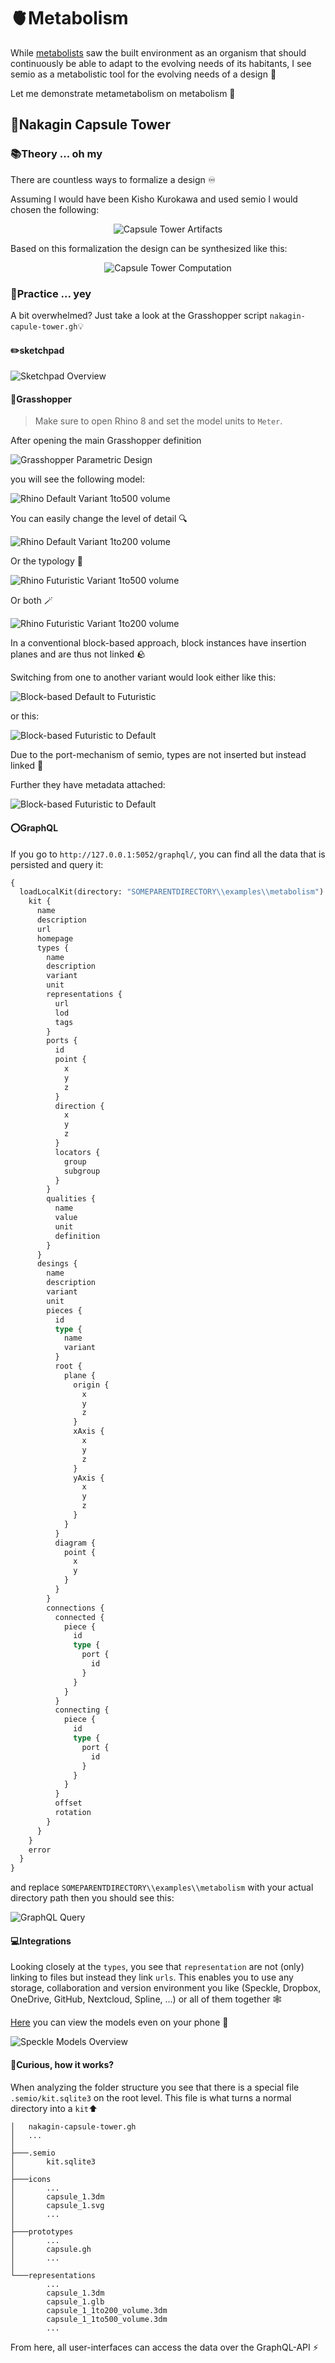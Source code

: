 # 🫀Metabolism

While [metabolists](<https://en.wikipedia.org/wiki/Metabolism_(architecture)>) saw the built environment as an organism that should continuously be able to adapt to the evolving needs of its habitants, I see semio as a metabolistic tool for the evolving needs of a design 🔀

Let me demonstrate metametabolism on metabolism 🤯

## 🗼Nakagin Capsule Tower

### 📚Theory ... oh my

There are countless ways to formalize a design ♾️

Assuming I would have been Kisho Kurokawa and used semio I would chosen the following:

<p align="center">
    <picture>
        <source media="(prefers-color-scheme: dark)" srcset="https://raw.githubusercontent.com/usalu/semio/r24.10-2/examples/metabolism/docs/artifacts-dark.svg">
        <source media="(prefers-color-scheme: light)" srcset="https://raw.githubusercontent.com/usalu/semio/r24.10-2/examples/metabolism/docs/artifacts.svg">
        <img alt="Capsule Tower Artifacts" src="https://raw.githubusercontent.com/usalu/semio/r24.10-2/examples/metabolism/docs/artifacts.svg">
    </picture>
</p>

Based on this formalization the design can be synthesized like this:

<p align="center">
    <picture>
        <source media="(prefers-color-scheme: dark)" srcset="https://raw.githubusercontent.com/usalu/semio/r24.10-2/examples/metabolism/docs/computation-dark.svg">
        <source media="(prefers-color-scheme: light)" srcset="https://raw.githubusercontent.com/usalu/semio/r24.10-2/examples/metabolism/docs/computation.svg">
        <img alt="Capsule Tower Computation" src="https://raw.githubusercontent.com/usalu/semio/r24.10-2/examples/metabolism/docs/computation.svg">
    </picture>
</p>

### 🔨Practice ... yey

A bit overwhelmed? Just take a look at the Grasshopper script `nakagin-capule-tower.gh`💡

#### ✏️sketchpad

![Sketchpad Overview](https://raw.githubusercontent.com/usalu/semio/r24.10-2/examples/metabolism/docs/sketchpad-overview.png)

#### 🦗Grasshopper

> Make sure to open Rhino 8 and set the model units to `Meter`.

After opening the main Grasshopper definition

![Grasshopper Parametric Design](https://raw.githubusercontent.com/usalu/semio/r24.10-2/examples/metabolism/docs/grasshopper-definition-main.png)

you will see the following model:

![Rhino Default Variant 1to500 volume](https://raw.githubusercontent.com/usalu/semio/r24.10-2/examples/metabolism/docs/rhino-default-variant-1to500-volume.png)

You can easily change the level of detail 🔍

![Rhino Default Variant 1to200 volume](https://raw.githubusercontent.com/usalu/semio/r24.10-2/examples/metabolism/docs/rhino-default-variant-1to200-volume.png)

Or the typology 🔁

![Rhino Futuristic Variant 1to500 volume](https://raw.githubusercontent.com/usalu/semio/r24.10-2/examples/metabolism/docs/rhino-futuristic-variant-1to500-volume.png)

Or both 🪄

![Rhino Futuristic Variant 1to200 volume](https://raw.githubusercontent.com/usalu/semio/r24.10-2/examples/metabolism/docs/rhino-futuristic-variant-1to200-volume.png)

In a conventional block-based approach, block instances have insertion planes and are thus not linked 🪨

Switching from one to another variant would look either like this:

![Block-based Default to Futuristic](https://raw.githubusercontent.com/usalu/semio/r24.10-2/examples/metabolism/docs/block-based-default-to-futuristic.png)

or this:

![Block-based Futuristic to Default](https://raw.githubusercontent.com/usalu/semio/r24.10-2/examples/metabolism/docs/block-based-futuristic-to-default.png)

Due to the port-mechanism of semio, types are not inserted but instead linked 🔗

Further they have metadata attached:

![Block-based Futuristic to Default](https://raw.githubusercontent.com/usalu/semio/r24.10-2/examples/metabolism/docs/rhino-default-variant-metrics.png)

#### ⭕GraphQL

If you go to `http://127.0.0.1:5052/graphql/`, you can find all the data that is persisted and query it:

```graphql
{
  loadLocalKit(directory: "SOMEPARENTDIRECTORY\\examples\\metabolism") {
    kit {
      name
      description
      url
      homepage
      types {
        name
        description
        variant
        unit
        representations {
          url
          lod
          tags
        }
        ports {
          id
          point {
            x
            y
            z
          }
          direction {
            x
            y
            z
          }
          locators {
            group
            subgroup
          }
        }
        qualities {
          name
          value
          unit
          definition
        }
      }
      desings {
        name
        description
        variant
        unit
        pieces {
          id
          type {
            name
            variant
          }
          root {
            plane {
              origin {
                x
                y
                z
              }
              xAxis {
                x
                y
                z
              }
              yAxis {
                x
                y
                z
              }
            }
          }
          diagram {
            point {
              x
              y
            }
          }
        }
        connections {
          connected {
            piece {
              id
              type {
                port {
                  id
                }
              }
            }
          }
          connecting {
            piece {
              id
              type {
                port {
                  id
                }
              }
            }
          }
          offset
          rotation
        }
      }
    }
    error
  }
}
```

and replace `SOMEPARENTDIRECTORY\\examples\\metabolism` with your actual directory path then you should see this:

![GraphQL Query](https://raw.githubusercontent.com/usalu/semio/r24.10-2/examples/metabolism/docs/graphql-query.png)

#### 💻Integrations

Looking closely at the `types`, you see that `representation` are not (only) linking to files but instead they link `urls`. This enables you to use any storage, collaboration and version environment you like (Speckle, Dropbox, OneDrive, GitHub, Nextcloud, Spline, ...) or all of them together 🕸️

[Here](https://app.speckle.systems/projects/e7de1a2f8f) you can view the models even on your phone 📱

![Speckle Models Overview](https://raw.githubusercontent.com/usalu/semio/r24.10-2/examples/metabolism/docs/speckle-models-overview.png)

#### 🤔Curious, how it works?

When analyzing the folder structure you see that there is a special file `.semio/kit.sqlite3` on the root level. This file is what turns a normal directory into a `kit`⬆️

```
│   nakagin-capsule-tower.gh
│   ...
│
├───.semio
│       kit.sqlite3
│
├───icons
│       ...
│       capsule_1.3dm
│       capsule_1.svg
│       ...
│
├───prototypes
│       ...
│       capsule.gh
│       ...
│
└───representations
        ...
        capsule_1.3dm
        capsule_1.glb
        capsule_1_1to200_volume.3dm
        capsule_1_1to500_volume.3dm
        ...
```

From here, all user-interfaces can access the data over the GraphQL-API ⚡
